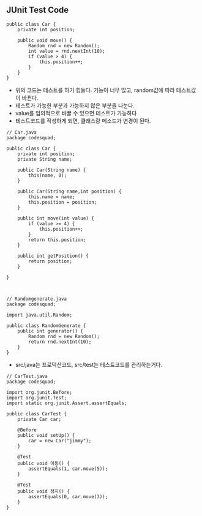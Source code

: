 ## JUnit Test Code


```
public class Car {
    private int position;

    public void move() {
        Random rnd = new Random();
        int value = rnd.nextInt(10);
        if (value > 4) {
            this.position++;
        }
    }
}
```
- 위의 코드는 테스트를 하기 힘들다. 기능이 너무 많고, random값에 따라 테스트값이 바뀐다.
- 테스트가 가능한 부분과 가능하지 않은 부분을 나눈다.
- value를 임의적으로 바꿀 수 있으면 테스트가 가능하다
- 테스트코드를 작성하게 되면, 클래스랑 메소드가 변경이 된다.

```
// Car.java
package codesquad;

public class Car {
    private int position;
    private String name;

    public Car(String name) {
        this(name, 0);
    }

    public Car(String name,int position) {
        this.name = name;
        this.position = position;
    }

    public int move(int value) {
        if (value >= 4) {
            this.position++;
        }
        return this.position;
    }

    public int getPosition() {
        return position;
    }

}



// Randomgenerate.java
package codesquad;

import java.util.Random;

public class RandomGenerate {
    public int generator() {
        Random rnd = new Random();
        return rnd.nextInt(10);
    }
}
```
- src/java는 프로덕션코드, src/test는 테스트코드를 관리하는거다.

```
// CarTest.java
package codesquad;

import org.junit.Before;
import org.junit.Test;
import static org.junit.Assert.assertEquals;

public class CarTest {
    private Car car;

    @Before
    public void setUp() {
        car = new Car("jimmy");
    }

    @Test
    public void 이동() {
        assertEquals(1, car.move(5));
    }

    @Test
    public void 정지() {
        assertEquals(0, car.move(3));
    }
}
```
